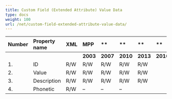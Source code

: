 ```yaml
---
title: Custom Field (Extended Attribute) Value Data
type: docs
weight: 100
url: /net/custom-field-extended-attribute-value-data/
---
```


|**Number** |**Property name** |**XML** |**MPP** |** |** |**  |** |** |**Comments** |
| :- | :- | :- | :- | :- | :- | :- | :- | :- | :- |
| | | |**2003** |**2007** |**2010** |**2013** |**2016** |**2019** | |
|1. |ID |R/W |R/W |R/W |R/W |R/W | |
|2. |Value |R/W |R/W |R/W |R/W |R/W| |
|3. |Description |R/W |R/W |R/W |R/W |R/W| |
|4. |Phonetic |R/W |– |– |– | | |

